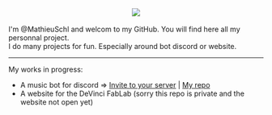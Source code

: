 <div id="header" align="center">
  <img src="https://media1.giphy.com/media/xTiIzJSKB4l7xTouE8/giphy.gif"/>
</div>
<br>
I'm @MathieuSchl and welcom to my GitHub. You will find here all my personnal project.
<br>
I do many projects for fun. Especially around bot discord or website.
<hr>
My works in progress:

- A music bot for discord =>
[Invite to your server](https://discord.com/api/oauth2/authorize?client_id=697737813810216960&permissions=8&scope=bot%20applications.commands) | 
[My repo](https://github.com/MathieuSchl/Dj-Flossy)
- A website for the DeVinci FabLab (sorry this repo is private and the website not open yet)
